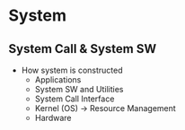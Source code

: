 # System
## System Call & System SW
- How system is constructed
    - Applications
    - System SW and Utilities 
    - System Call Interface 
    - Kernel (OS) -> Resource Management
    - Hardware